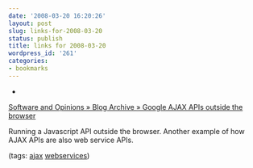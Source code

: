 ```yaml
---
date: '2008-03-20 16:20:26'
layout: post
slug: links-for-2008-03-20
status: publish
title: links for 2008-03-20
wordpress_id: '261'
categories:
- bookmarks
---
```



	
  *
		

[Software and Opinions » Blog Archive » Google AJAX APIs outside the browser](http://ianloic.com/2008/03/20/google-ajax-apis-outside-the-browser/)


		

Running a Javascript API outside the browser.  Another example of how AJAX APIs are also web service APIs.


		

(tags: [ajax](http://del.icio.us/eob/ajax) [webservices](http://del.icio.us/eob/webservices))


	




